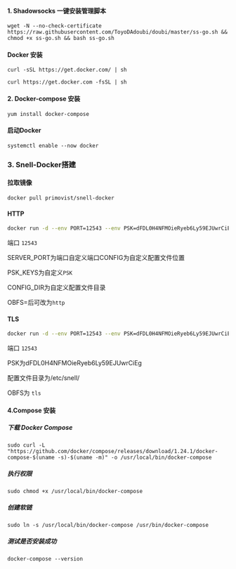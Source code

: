 #### 1. Shadowsocks 一键安装管理脚本

```shell
wget -N --no-check-certificate https://raw.githubusercontent.com/ToyoDAdoubi/doubi/master/ss-go.sh && chmod +x ss-go.sh && bash ss-go.sh
```

#### Docker 安装

```shell
curl -sSL https://get.docker.com/ | sh

curl https://get.docker.com -fsSL | sh
```

#### 2. Docker-compose 安装

`yum install docker-compose`

#### 启动Docker

`systemctl enable --now docker`

### 3. Snell-Docker搭建

####  拉取镜像

```docker
docker pull primovist/snell-docker
```

####  HTTP

```bash
docker run -d --env PORT=12543 --env PSK=dFDL0H4NFMOieRyeb6Ly59EJUwrCiEg --env OBFS=http -p 12543:12543 -p 12543:12543/udp --name snell-server -v /etc/snell/:/etc/snell/ --restart=always primovist/snell-docker
```
  端口 `12543`
  
  SERVER_PORT为端口自定义端口CONFIG为自定义配置文件位置
  
  PSK_KEYS为自定义`PSK`
  
  CONFIG_DIR为自定义配置文件目录
  
  OBFS=后可改为`http`

#### TLS

```bash
docker run -d --env PORT=12543 --env PSK=dFDL0H4NFMOieRyeb6Ly59EJUwrCiEg --env OBFS=tls -p 12543:12543 -p 12543:12543/udp --name snell-server -v /etc/snell/:/etc/snell/ --restart=always primovist/snell-docker
```

   端口 `12543`
   
   PSK为dFDL0H4NFMOieRyeb6Ly59EJUwrCiEg
   
   配置文件目录为/etc/snell/
   
   OBFS为 `tls`

#### 4.Compose 安装

##### 下载 Docker Compose 

```shell
sudo curl -L "https://github.com/docker/compose/releases/download/1.24.1/docker-compose-$(uname -s)-$(uname -m)" -o /usr/local/bin/docker-compose
```
##### 执行权限

```shell
sudo chmod +x /usr/local/bin/docker-compose
```
##### 创建软链

```shell
sudo ln -s /usr/local/bin/docker-compose /usr/bin/docker-compose
```
##### 测试是否安装成功

```shell
docker-compose --version
```


